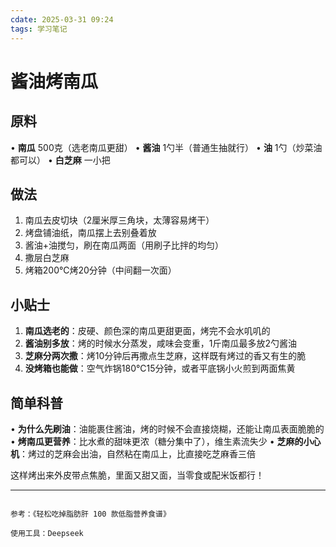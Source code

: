 ```yaml
---
cdate: 2025-03-31 09:24
tags: 学习笔记 
---
```


# 酱油烤南瓜

## 原料
• **南瓜** 500克（选老南瓜更甜）
• **酱油** 1勺半（普通生抽就行）
• **油** 1勺（炒菜油都可以）
• **白芝麻** 一小把

## 做法
1. 南瓜去皮切块（2厘米厚三角块，太薄容易烤干）
2. 烤盘铺油纸，南瓜摆上去别叠着放
3. 酱油+油搅匀，刷在南瓜两面（用刷子比拌的均匀）
4. 撒层白芝麻
5. 烤箱200℃烤20分钟（中间翻一次面）

## 小贴士
1. **南瓜选老的**：皮硬、颜色深的南瓜更甜更面，烤完不会水叽叽的
2. **酱油别多放**：烤的时候水分蒸发，咸味会变重，1斤南瓜最多放2勺酱油
3. **芝麻分两次撒**：烤10分钟后再撒点生芝麻，这样既有烤过的香又有生的脆
4. **没烤箱也能做**：空气炸锅180℃15分钟，或者平底锅小火煎到两面焦黄

## 简单科普
• **为什么先刷油**：油能裹住酱油，烤的时候不会直接烧糊，还能让南瓜表面脆脆的
• **烤南瓜更营养**：比水煮的甜味更浓（糖分集中了），维生素流失少
• **芝麻的小心机**：烤过的芝麻会出油，自然粘在南瓜上，比直接吃芝麻香三倍

这样烤出来外皮带点焦脆，里面又甜又面，当零食或配米饭都行！

---

```

参考：《轻松吃掉脂肪肝 100 款低脂营养食谱》

使用工具：Deepseek

```